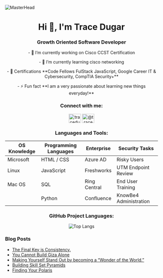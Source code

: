 ![MasterHead](https://s41660.pcdn.co/wp-content/uploads/2020/04/90-article-card-1.gif)

<h1 align="center">Hi 👋, I'm Trace Dugar</h1>
<h3 align="center">Growth Oriented Software Developer</h3>

<p align="center">- 🔭 I’m currently working on Cisco CCST Certification</p>
<p align="center">- 🌱 I’m currently learning cisco networking</p>
<p align="center">- 📜 Certifications **Code Fellows FulStack JavaScript, Google Career IT & Cybersecurity, CompTIA Security+**</p>
<p align="center">- ⚡ Fun fact **I am a very passionate about learning new things everyday!**</p>

<div> </div>

<h3 align="center">Connect with me:</h3>
<p align="center">
<a href="https://linkedin.com/in/tracedugar" target="blank"><img align="center" src="https://raw.githubusercontent.com/rahuldkjain/github-profile-readme-generator/master/src/images/icons/Social/linked-in-alt.svg" alt="tracedugar" height="30" width="40" /></a>
<a href="https://medium.com/@tracedugar" target="blank"><img align="center" src="https://raw.githubusercontent.com/rahuldkjain/github-profile-readme-generator/master/src/images/icons/Social/medium.svg" alt="@tracedugar" height="30" width="40" /></a>
</p>

<div> </div>

<h3 align="center">Languages and Tools:</h3>
<div align="center" class="table_component" role="region" tabindex="0">
<table>
    <thead>
        <tr>
            <th>OS Knowledge</th>
            <th>Programming Languages</th>
            <th>Enterprise</th>
            <th>Security Tasks</th>
        </tr>
    </thead>
    <tbody>
        <tr>
            <td>Microsoft</td>
            <td>HTML / CSS</td>
            <td>Azure AD</td>
            <td>Risky Users</td>
        </tr>
        <tr>
            <td>Linux</td>
            <td>JavaScript</td>
            <td>Freshworks</td>
            <td>UTM Endpoint Review</td>
        </tr>
        <tr>
            <td>Mac OS</td>
            <td>SQL</td>
            <td>Ring Central</td>
            <td>End User Training</td>
        </tr>
        <tr>
            <td></td>
            <td>Python</td>
            <td>Confluence</td>
            <td>KnowBe4 Administration</td>
        </tr>
    </tbody>
</table>
</div>
 </p>

<h3 align="center">GitHub Project Languages:</h3>

<div> </div>

<div align="center">

![Top Langs](https://github-readme-stats.vercel.app/api/top-langs/?username=TraceDugar&layout=compact)
    
</div>

<div> </div>

### Blog Posts
<!-- BLOG-POST-LIST:START -->
- [The Final Key is Consistency.](https://medium.com/@tracedugar/the-final-key-is-consistency-d199da1ada75?source=rss-cfd15fcb9aa8------2)
- [You Cannot Build Giza Alone](https://medium.com/@tracedugar/you-cannot-build-giza-alone-c4dd88d755b7?source=rss-cfd15fcb9aa8------2)
- [Making Yourself Stand Out by becoming a “Wonder of the World.”](https://medium.com/@tracedugar/making-yourself-stand-out-by-becoming-a-wonder-of-the-world-9622b33141e3?source=rss-cfd15fcb9aa8------2)
- [Building Skill Set Pyramids](https://medium.com/@tracedugar/building-skill-pyramids-d37eb1c9750a?source=rss-cfd15fcb9aa8------2)
- [Finding Your Polaris](https://medium.com/@tracedugar/finding-your-polaris-7837921c6112?source=rss-cfd15fcb9aa8------2)
<!-- BLOG-POST-LIST:END -->

<!---
TraceDugar/TraceDugar is a ✨ special ✨ repository because its `README.md` (this file) appears on your GitHub profile.
You can click the Preview link to take a look at your changes.
--->
